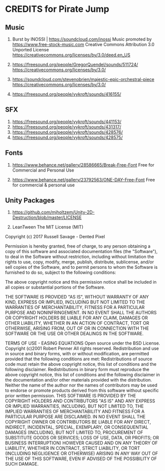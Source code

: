 # CREDITS for Pirate Jump

## Music
1. Burst by INOSSI | https://soundcloud.com/inossi
Music promoted by https://www.free-stock-music.com
Creative Commons Attribution 3.0 Unported License
https://creativecommons.org/licenses/by/3.0/deed.en_US

2. https://freesound.org/people/GregorQuendel/sounds/511724/
https://creativecommons.org/licenses/by/3.0/

3. https://soundcloud.com/stevenobrien/majestic-epic-orchestral-piece
https://creativecommons.org/licenses/by/3.0/

4. https://freesound.org/people/vykroft/sounds/416155/

## SFX
1. https://freesound.org/people/vykroft/sounds/441153/
2. https://freesound.org/people/vykroft/sounds/431317/
3. https://freesound.org/people/vykroft/sounds/428576/
4. https://freesound.org/people/vykroft/sounds/428575/

## Fonts

1. https://www.behance.net/gallery/28586665/Break-Free-Font
Free for Commercial and Personal Use

2. https://www.behance.net/gallery/23792563/ONE-DAY-Free-Font
Free for commercial & personal use

## Unity Packages
1. https://github.com/mjholtzem/Unity-2D-Destruction/blob/master/LICENSE

2. LeanTween
The MIT License (MIT)

Copyright (c) 2017 Russell Savage - Dented Pixel

Permission is hereby granted, free of charge, to any person obtaining a copy
of this software and associated documentation files (the "Software"), to deal
in the Software without restriction, including without limitation the rights
to use, copy, modify, merge, publish, distribute, sublicense, and/or sell
copies of the Software, and to permit persons to whom the Software is
furnished to do so, subject to the following conditions:

The above copyright notice and this permission notice shall be included in all
copies or substantial portions of the Software.

THE SOFTWARE IS PROVIDED "AS IS", WITHOUT WARRANTY OF ANY KIND, EXPRESS OR
IMPLIED, INCLUDING BUT NOT LIMITED TO THE WARRANTIES OF MERCHANTABILITY,
FITNESS FOR A PARTICULAR PURPOSE AND NONINFRINGEMENT. IN NO EVENT SHALL THE
AUTHORS OR COPYRIGHT HOLDERS BE LIABLE FOR ANY CLAIM, DAMAGES OR OTHER
LIABILITY, WHETHER IN AN ACTION OF CONTRACT, TORT OR OTHERWISE, ARISING FROM,
OUT OF OR IN CONNECTION WITH THE SOFTWARE OR THE USE OR OTHER DEALINGS IN THE
SOFTWARE.

TERMS OF USE - EASING EQUATIONS
Open source under the BSD License.
Copyright (c)2001 Robert Penner
All rights reserved.
Redistribution and use in source and binary forms, with or without modification, are permitted provided that the following conditions are met:
Redistributions of source code must retain the above copyright notice, this list of conditions and the following disclaimer.
Redistributions in binary form must reproduce the above copyright notice, this list of conditions and the following disclaimer in the documentation and/or other materials provided with the distribution.
Neither the name of the author nor the names of contributors may be used to endorse or promote products derived from this software without specific prior written permission.
THIS SOFTWARE IS PROVIDED BY THE COPYRIGHT HOLDERS AND CONTRIBUTORS "AS IS" AND ANY EXPRESS OR IMPLIED WARRANTIES, INCLUDING, BUT NOT LIMITED TO, THE IMPLIED WARRANTIES OF MERCHANTABILITY AND FITNESS FOR A PARTICULAR PURPOSE ARE DISCLAIMED. IN NO EVENT SHALL THE COPYRIGHT OWNER OR CONTRIBUTORS BE LIABLE FOR ANY DIRECT, INDIRECT, INCIDENTAL, SPECIAL, EXEMPLARY, OR CONSEQUENTIAL DAMAGES (INCLUDING, BUT NOT LIMITED TO, PROCUREMENT OF SUBSTITUTE GOODS OR SERVICES; LOSS OF USE, DATA, OR PROFITS; OR BUSINESS INTERRUPTION) HOWEVER CAUSED AND ON ANY THEORY OF LIABILITY, WHETHER IN CONTRACT, STRICT LIABILITY, OR TORT (INCLUDING NEGLIGENCE OR OTHERWISE) ARISING IN ANY WAY OUT OF THE USE OF THIS SOFTWARE, EVEN IF ADVISED OF THE POSSIBILITY OF SUCH DAMAGE.

